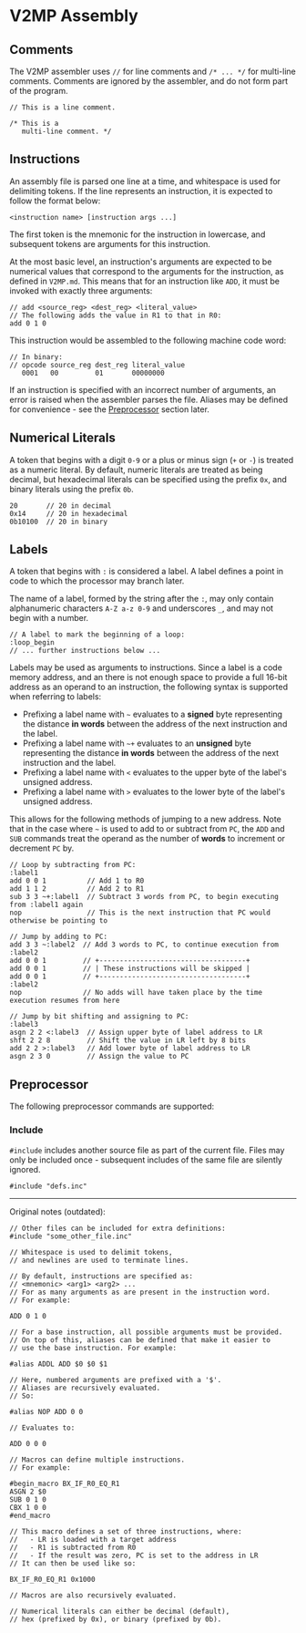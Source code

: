 V2MP Assembly
=============

## Comments

The V2MP assembler uses `//` for line comments and `/* ... */` for multi-line comments. Comments are ignored by the assembler, and do not form part of the program.

```
// This is a line comment.

/* This is a
   multi-line comment. */
```

## Instructions

An assembly file is parsed one line at a time, and whitespace is used for delimiting tokens. If the line represents an instruction, it is expected to follow the format below:

```
<instruction name> [instruction args ...]
```

The first token is the mnemonic for the instruction in lowercase, and subsequent tokens are arguments for this instruction.

At the most basic level, an instruction's arguments are expected to be numerical values that correspond to the arguments for the instruction, as defined in `V2MP.md`. This means that for an instruction like `ADD`, it must be invoked with exactly three arguments:

```
// add <source_reg> <dest_reg> <literal_value>
// The following adds the value in R1 to that in R0:
add 0 1 0
```

This instruction would be assembled to the following machine code word:

```
// In binary:
// opcode source_reg dest_reg literal_value
   0001   00         01       00000000
```

If an instruction is specified with an incorrect number of arguments, an error is raised when the assembler parses the file. Aliases may be defined for convenience - see the [Preprocessor](#preprocessor) section later.

## Numerical Literals

A token that begins with a digit `0-9` or a plus or minus sign (`+` or `-`) is treated as a numeric literal. By default, numeric literals are treated as being decimal, but hexadecimal literals can be specified using the prefix `0x`, and binary literals using the prefix `0b`.

```
20       // 20 in decimal
0x14     // 20 in hexadecimal
0b10100  // 20 in binary
```

## Labels

A token that begins with `:` is considered a label. A label defines a point in code to which the processor may branch later.

The name of a label, formed by the string after the `:`, may only contain alphanumeric characters `A-Z a-z 0-9` and underscores `_`, and may not begin with a number.

```
// A label to mark the beginning of a loop:
:loop_begin
// ... further instructions below ...
```

Labels may be used as arguments to instructions. Since a label is a code memory address, and an there is not enough space to provide a full 16-bit address as an operand to an instruction, the following syntax is supported when referring to labels:

* Prefixing a label name with `~` evaluates to a **signed** byte representing the distance **in words** between the address of the next instruction and the label.
* Prefixing a label name with `~+` evaluates to an **unsigned** byte representing the distance **in words** between the address of the next instruction and the label.
* Prefixing a label name with `<` evaluates to the upper byte of the label's unsigned address.
* Prefixing a label name with `>` evaluates to the lower byte of the label's unsigned address.

This allows for the following methods of jumping to a new address. Note that in the case where `~` is used to add to or subtract from `PC`, the `ADD` and `SUB` commands treat the operand as the number of **words** to increment or decrement `PC` by.

```
// Loop by subtracting from PC:
:label1
add 0 0 1          // Add 1 to R0
add 1 1 2          // Add 2 to R1
sub 3 3 ~+:label1  // Subtract 3 words from PC, to begin executing from :label1 again
nop                // This is the next instruction that PC would otherwise be pointing to

// Jump by adding to PC:
add 3 3 ~:label2  // Add 3 words to PC, to continue execution from :label2
add 0 0 1         // +------------------------------------+
add 0 0 1         // | These instructions will be skipped |
add 0 0 1         // +------------------------------------+
:label2
nop               // No adds will have taken place by the time execution resumes from here

// Jump by bit shifting and assigning to PC:
:label3
asgn 2 2 <:label3  // Assign upper byte of label address to LR
shft 2 2 8         // Shift the value in LR left by 8 bits
add 2 2 >:label3   // Add lower byte of label address to LR
asgn 2 3 0         // Assign the value to PC

```

## Preprocessor

The following preprocessor commands are supported:

### Include

`#include` includes another source file as part of the current file. Files may only be included once - subsequent includes of the same file are silently ignored.

```
#include "defs.inc"
```

---

Original notes (outdated):

```
// Other files can be included for extra definitions:
#include "some_other_file.inc"

// Whitespace is used to delimit tokens,
// and newlines are used to terminate lines.

// By default, instructions are specified as:
// <mnemonic> <arg1> <arg2> ...
// For as many arguments as are present in the instruction word.
// For example:

ADD 0 1 0

// For a base instruction, all possible arguments must be provided.
// On top of this, aliases can be defined that make it easier to
// use the base instruction. For example:

#alias ADDL ADD $0 $0 $1

// Here, numbered arguments are prefixed with a '$'.
// Aliases are recursively evaluated.
// So:

#alias NOP ADD 0 0

// Evaluates to:

ADD 0 0 0

// Macros can define multiple instructions.
// For example:

#begin_macro BX_IF_R0_EQ_R1
ASGN 2 $0
SUB 0 1 0
CBX 1 0 0
#end_macro

// This macro defines a set of three instructions, where:
//   - LR is loaded with a target address
//   - R1 is subtracted from R0
//   - If the result was zero, PC is set to the address in LR
// It can then be used like so:

BX_IF_R0_EQ_R1 0x1000

// Macros are also recursively evaluated.

// Numerical literals can either be decimal (default),
// hex (prefixed by 0x), or binary (prefixed by 0b).

```
